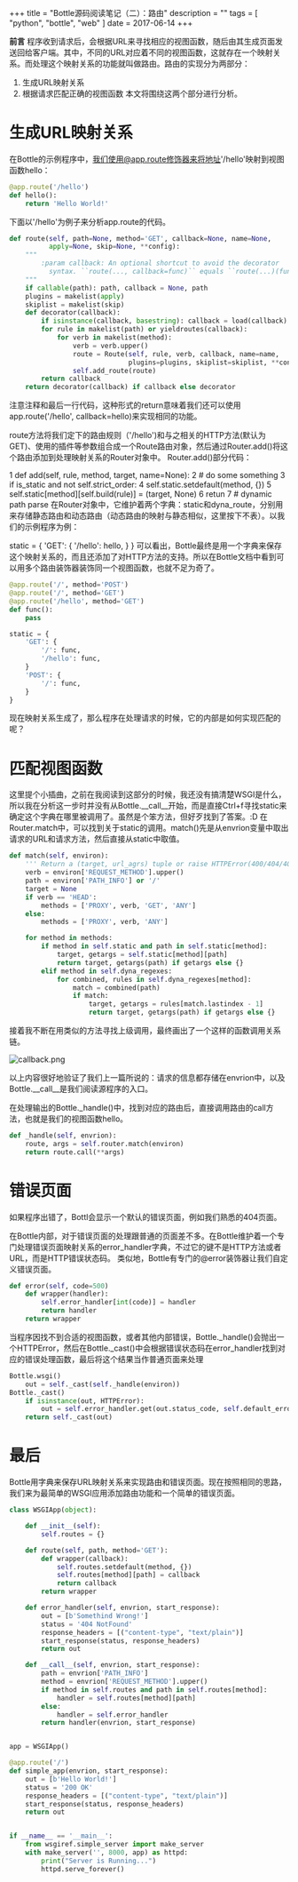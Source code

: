 +++
title = "Bottle源码阅读笔记（二）：路由"
description = ""
tags = [
  "python",
  "bottle",
  "web"
]
date = 2017-06-14
+++

**前言**
程序收到请求后，会根据URL来寻找相应的视图函数，随后由其生成页面发送回给客户端。其中，不同的URL对应着不同的视图函数，这就存在一个映射关系。而处理这个映射关系的功能就叫做路由。路由的实现分为两部分：

1. 生成URL映射关系
2. 根据请求匹配正确的视图函数
本文将围绕这两个部分进行分析。

# 生成URL映射关系
在Bottle的示例程序中，我们使用@app.route修饰器来将地址'/hello'映射到视图函数hello：

```python
@app.route('/hello')
def hello():
    return 'Hello World!'
```

下面以'/hello'为例子来分析app.route的代码。

```python
def route(self, path=None, method='GET', callback=None, name=None,
          apply=None, skip=None, **config):
    """
        :param callback: An optional shortcut to avoid the decorator
          syntax. ``route(..., callback=func)`` equals ``route(...)(func)``
    """
    if callable(path): path, callback = None, path
    plugins = makelist(apply)
    skiplist = makelist(skip)
    def decorator(callback):
        if isinstance(callback, basestring): callback = load(callback)
        for rule in makelist(path) or yieldroutes(callback):
            for verb in makelist(method):
                verb = verb.upper()
                route = Route(self, rule, verb, callback, name=name,
                              plugins=plugins, skiplist=skiplist, **config)
                self.add_route(route)
        return callback
    return decorator(callback) if callback else decorator
```

注意注释和最后一行代码，这种形式的return意味着我们还可以使用app.route('/hello', callback=hello)来实现相同的功能。

route方法将我们定下的路由规则（'/hello')和与之相关的HTTP方法(默认为GET)、使用的插件等参数组合成一个Route路由对象，然后通过Router.add()将这个路由添加到处理映射关系的Router对象中。
Router.add()部分代码：

1 def add(self, rule, method, target, name=None):
2     # do some something
3     if is_static and not self.strict_order:
4         self.static.setdefault(method, {})
5         self.static[method][self.build(rule)] = (target, None)
6         retun
7     # dynamic path parse
在Router对象中，它维护着两个字典：static和dyna_route，分别用来存储静态路由和动态路由（动态路由的映射与静态相似，这里按下不表）。以我们的示例程序为例：

static = {
    'GET': {
        '/hello': hello,
    }
}
可以看出，Bottle最终是用一个字典来保存这个映射关系的，而且还添加了对HTTP方法的支持。所以在Bottle文档中看到可以用多个路由装饰器装饰同一个视图函数，也就不足为奇了。

```python
@app.route('/', method='POST')
@app.route('/', method='GET')
@app.route('/hello', method='GET')
def func():
    pass

static = {
    'GET': {
        '/': func,
        '/hello': func,
    }
    'POST': {
        '/': func,
    }
}
```

现在映射关系生成了，那么程序在处理请求的时候，它的内部是如何实现匹配的呢？

 

# 匹配视图函数
这里提个小插曲，之前在我阅读到这部分的时候，我还没有搞清楚WSGI是什么，所以我在分析这一步时并没有从Bottle.__call__开始，而是直接Ctrl+f寻找static来确定这个字典在哪里被调用了。虽然是个笨方法，但好歹找到了答案。:D
在Router.match中，可以找到关于static的调用。match()先是从envrion变量中取出请求的URL和请求方法，然后直接从static中取值。

```python
def match(self, environ):
    ''' Return a (target, url_agrs) tuple or raise HTTPError(400/404/405). '''
    verb = environ['REQUEST_METHOD'].upper()
    path = environ['PATH_INFO'] or '/'
    target = None
    if verb == 'HEAD':
        methods = ['PROXY', verb, 'GET', 'ANY']
    else:
        methods = ['PROXY', verb, 'ANY']

    for method in methods:
        if method in self.static and path in self.static[method]:
            target, getargs = self.static[method][path]
            return target, getargs(path) if getargs else {}
        elif method in self.dyna_regexes:
            for combined, rules in self.dyna_regexes[method]:
                match = combined(path)
                if match:
                    target, getargs = rules[match.lastindex - 1]
                    return target, getargs(path) if getargs else {}
```

接着我不断在用类似的方法寻找上级调用，最终画出了一个这样的函数调用关系链。

![callback.png](/img/4/callback.jpg)

以上内容很好地验证了我们上一篇所说的：请求的信息都存储在envrion中，以及Bottle.__call__是我们阅读源程序的入口。

在处理输出的Bottle._handle()中，找到对应的路由后，直接调用路由的call方法，也就是我们的视图函数hello。

```python
def _handle(self, envrion):
    route, args = self.router.match(environ)
    return route.call(**args)
```

# 错误页面
如果程序出错了，Bottl会显示一个默认的错误页面，例如我们熟悉的404页面。

在Bottle内部，对于错误页面的处理跟普通的页面差不多。在Bottle维护着一个专门处理错误页面映射关系的error_handler字典，不过它的键不是HTTP方法或者URL，而是HTTP错误状态码。
类似地，Bottle有专门的@error装饰器让我们自定义错误页面。

```python
def error(self, code=500)
    def wrapper(handler):
        self.error_handler[int(code)] = handler
        return handler
    return wrapper
```

当程序因找不到合适的视图函数，或者其他内部错误，Bottle._handle()会抛出一个HTTPError，然后在Bottle._cast()中会根据错误状态码在error_handler找到对应的错误处理函数，最后将这个结果当作普通页面来处理

```python
Bottle.wsgi()
    out = self._cast(self._handle(environ))
Bottle._cast()
    if isinstance(out, HTTPError):
        out = self.error_handler.get(out.status_code, self.default_error_handler)(out)
    return self._cast(out)
```

# 最后
Bottle用字典来保存URL映射关系来实现路由和错误页面。现在按照相同的思路，我们来为最简单的WSGI应用添加路由功能和一个简单的错误页面。

```python
class WSGIApp(object):

    def __init__(self):
        self.routes = {}

    def route(self, path, method='GET'):
        def wrapper(callback):
            self.routes.setdefault(method, {})
            self.routes[method][path] = callback
            return callback
        return wrapper

    def error_handler(self, envrion, start_response):
        out = [b'Somethind Wrong!']
        status = '404 NotFound'
        response_headers = [("content-type", "text/plain")]
        start_response(status, response_headers)
        return out

    def __call__(self, envrion, start_response):
        path = envrion['PATH_INFO']
        method = envrion['REQUEST_METHOD'].upper()
        if method in self.routes and path in self.routes[method]:
            handler = self.routes[method][path]
        else:
            handler = self.error_handler
        return handler(envrion, start_response)


app = WSGIApp()

@app.route('/')
def simple_app(envrion, start_response):
    out = [b'Hello World!']
    status = '200 OK'
    response_headers = [("content-type", "text/plain")]
    start_response(status, response_headers)
    return out


if __name__ == '__main__':
    from wsgiref.simple_server import make_server
    with make_server('', 8000, app) as httpd:
        print("Server is Running...")
        httpd.serve_forever()
```
